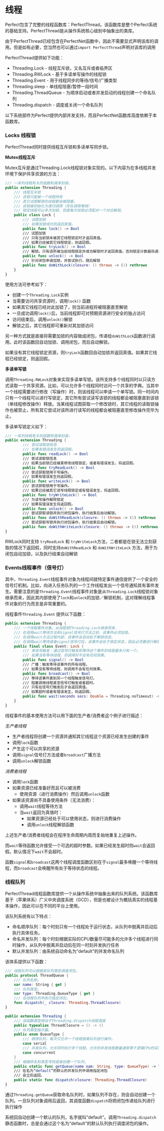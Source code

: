 # 线程

Perfect包含了完整的线程函数库：PerfectThread。该函数库是整个Perfect系统的基础支持。PerfectThread是从操作系统核心级别中抽象出的类库。

由于PerfectThread已经包含在PerfectNet函数中，因此不需要显式声明该库的调用。但是如有必要，您当然也可以通过`import PerfectThread`声明对该库的调用

PerfectThread提供如下功能：

* Threading.Lock - 线程互斥锁，又名互斥或者临界区
* Threading.RWLock - 基于多读单写操作的线程锁
* Threading.Event - 用于线程同步的等待/信号/广播类型
* Threading.sleep - 单线程阻塞/暂停一段时间
* Threading.ThreadQueue - 为顺序启动或者并发启动的线程创建一个命名队列
* Threading.dispatch - 调度或关闭一个命名队列

以下系统部件为Perfect提供内部并发支持，而且PerfectNet函数库高度依赖于本函数库。

### Locks 线程锁

PerfectThread同时提供线程互斥锁和多读单写同步锁。

**Mutex线程互斥**

Mutex互斥是通过Threading.Lock线程锁对象实现的。以下内容为在多线程并发环境下保护共享资源的方法：

```swift
/// 一系列线程有关的函数和类库封装。
public extension Threading {
    /// 线程互斥锁
    /// 该锁只能被一个线程持有
    /// 其它试图解锁的线程都会被阻塞。
    /// 该锁被初始化为递归调用（存在调用堆栈）
    /// 锁定线程可以多次加锁，但是每次加锁必须配对一个对应解锁。
    public class Lock {
        /// 试图加锁
        /// 如果加锁成功则返回真值。
        public func lock() -> Bool
        /// 试图加锁
        /// 只有当前锁未被其它线程锁定时才返回真值。
        /// 如果已经被其它线程锁定，则返回假。
        public func tryLock() -> Bool
        /// 解锁。只有该所被当前线程锁定并成功解锁时才返回真值。否则锁定计数器将递减
        public func unlock() -> Bool
        /// 针对闭包申请加锁，并尝试执行，随后解锁
        public func doWithLock(closure: () throws -> ()) rethrows
    }
}
```

使用方法可参考如下：

* 创建一个```Threading.Lock```实例
* 当需要访问共享资源时，调用```lock()``` 函数
* 如果其它线程已经对此加锁了，则当前进程将被阻塞直至解锁
* 一旦成功调用```lock()```后，当前线程即可对预期资源进行安全的独占访问
* 访问结束后，调用```unlock()```解锁
* 解锁之后，其它线程即可重新对其加锁访问

另一种方式就是直接将需要加锁的内容做成闭包，传递给```doWithLock```函数进行调用。此时该函数回自动加锁、调用闭包，而后自动解锁。

如果没有其它线程锁定资源，则```tryLock```函数回自动加锁并返回真值。如果其它线程已经锁定，则返回假。

**多读单写锁**

调用```Threading.RWLock```对象来实现多读单写锁。该所支持多个线程同时以只读方式读取一个共享资源。比如，可以允许多个线程同时访问一个共享的字典。当其中一个线程需要进行修改（写操作）时，则该线程可以申请一个单写锁。同一时间内只有一个线程可以进行写锁定，其它所有尝试读写该锁的线程都会被阻塞直到该锁（单线程修改操作）释放。当某线程试图获取一个修改锁时，其它线程的读取锁操作也被禁止，所有其它尝试对该所进行读写的线程都会被阻塞直至修改操作完毕为止。

多读单写锁定义如下：

```swift
/// 一系列线程有关的函数和类库封装。
public extension Threading {
        /// 尝试读取锁信息
        /// 如果有错误发生则返回假。
        public func readLock() -> Bool
        /// 尝试读取锁信息
        /// 如果当前锁已经被某修改线程锁定，或者有错误发生，将返回假。
        public func tryReadLock() -> Bool
        /// 尝试获取锁用于写操作。
        /// 如果有错误发生则返回假。
        public func writeLock() -> Bool
        /// 尝试获取锁用于写操作。
        /// 如果已经被其它读写线程锁定或有错误发生，将返回假。
        public func tryWriteLock() -> Bool
        /// 为读写操作解除锁定
        /// 如果有错误发生将返回假。
        public func unlock() -> Bool
        /// 尝试获取读锁并执行闭包操作，执行结束后自动解锁。
        public func doWithReadLock(closure: () throws -> ()) rethrows
        /// 尝试获取写锁并执行闭包操作，执行结束后自动解锁。
        public func doWithWriteLock(closure: () throws -> ()) rethrows
}
```

RWLock同时支持 ```tryReadLock``` 和 ```tryWriteLock```方法，二者都是在锁无法立刻获取的情况下返回假，同时支持```doWithReadLock``` 和 ```doWithWriteLock``` 方法，用于为闭包自动加锁，以及执行结束自动解锁

### Events线程事件（信号灯）

其中，```Threading.Event```线程事件对象为线程间就特定事件通信提供了一个安全的信号灯机制。比如，向进入任务队列的一个工作线程发出一个信号通知其有事件发生。需要注意的是```Threading.Event```线程事件对象是从```Threading.Lock```线程锁对象继承而来，因此其内部使用了```lock```和```unlock```的加锁／解锁机制，这对理解线程事件对象的行为而言是非常重要的。

线程事件```Threading.Event``` 提供以下函数：

```swift
public extension Threading {
    /// 一个线程事件对象。从线程锁Threading.Lock继承而来.
    /// 在调用wait等待方法和signal信号灯方法之前，该事件必须加锁。
    /// 在调用wait方法过程内部，该事件会自动处于解锁状态。
    /// 在调用wait等待或者signal信号灯后，该事件会处于锁定状态，因此必须要进行解锁。
    public final class Event: Lock {
        /// 单信号触发：通过信号灯触发和等待这个事件的线程最多只有一个。
        /// 如果没有等待线程，则调用时不会有任何效果。
        public func signal() -> Bool
        /// 广播：触发等待该事件的所有线程。
        /// 如果没有等待线程，则调用不会有任何效果。
        public func broadcast() -> Bool
        /// 等待该事件直到另一个线程触发信号灯。
        /// 阻塞调用线程直至信号灯触发或者超时。
        /// 只有在信号灯触发后才会返回真值。
        /// 如果超时或者有错误发生，则返回假。
        public func wait(seconds secs: Double = Threading.noTimeout) -> Bool
    }
}
```

线程事件的基本使用方法可以用下面的生产者/消费者这个例子进行描述：

*生产者线程*

* 生产者线程将创建一个资源并通知其它线程这个资源已经发生创建的事件
* 调用```lock```函数
* 产生这个可以共享的资源
* 调用```signal```信号灯方法或者```broadcast```广播方法
* 调用```unlock```解锁函数

*消费者线程*

* 调用```lock```函数
* 如果资源已经准备好而且可以被消费
  * 使用资源（进行消费操作）然后调用```unlock```函数
* 如果该资源尚不具备使用条件（无法消费）：
  * 调用```wait```线程等待方法
  * 当```wait```返回为真值时：
    * 如果资源已经处于可以使用状态，则进行消费操作
    * 调用```unlock```线程解锁函数

上述生产者/消费者线程会在程序生命周期内周而复始地重复上述操作。

而```wait```等待函数允许接受一个可选的超时参数。如果已经发生超时则```wait```会返回假。默认情况下```wait```不会超时。

函数```signal```和```broadcast```这两个线程调度函数区别在于```signal```最多唤醒一个等待线程，而```broadcast```会唤醒所有处于等待状态的线程。

### 线程队列

PerfectThread线程函数库提供一个从操作系统中抽象出来的队列系统。该函数库基于（苹果体系）广义中央调度系统（GCD），但是也被设计为概括真实的线程基本操作，因此可以在不同的平台上使用。

该队列系统有以下特点：

* 命名顺序队列：每个时刻只有一个线程处于运行状态，从队列中脱离并启动后执行具体任务。
* 命名并发队列：每个时刻根据实际的CPU数量尽可能多的允许多个线程进行同时操作，从队列中脱离并启动后在同一时刻并发执行任务
* 默认并发队列：由系统自动命名为“default”的并发命名队列

该体系提供以下函数：

```swift
/// 线程队列可以根据其队列类型调度闭包。
public protocol ThreadQueue {
    /// 队列名称。
    var name: String { get }
    /// 队列类型。
    var type: Threading.QueueType { get }
    /// 在线程队列中执行指定闭包。
    func dispatch(_ closure: Threading.ThreadClosure)
}

public extension Threading {
    /// 该函数类型相当于Threading.dispatch线程调度
    public typealias ThreadClosure = () -> ()
    /// 队列类型指示器。
    public enum QueueType {
        /// 顺序队列，每次只允许一个线程脱离队列进行操作。
        case serial
        /// 并发队列，允许同时执行多个线程，允许的并发线程数量通常等于逻辑CPU的实际数量。
        case concurrent
    }
    /// 根据命名和类型寻找或者创建一个队列。
    public static func getQueue(name nam: String, type: QueueType) -> ThreadQueue
    /// 在名为“default”的默认的并发队列中调用指定闭包
    /// 会立刻返回。
    public static func dispatch(closure: Threading.ThreadClosure)
}
```

通过```Threading.getQueue```获取命名队列时，如果队列不存在，则会自动创建一个队列。一旦队列对象调用后返回，其调度函数```dispatch```将把闭包传递给队列进行执行操作

系统回自动创建一个默认的队列，名字就叫“default”。调用```Threading.dispatch```静态函数时，总是会通过这个名为“default”的默认队列执行调度闭包的操作。
